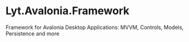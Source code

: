 # Lyt.Avalonia.Framework
Framework for Avalonia Desktop Applications: MVVM, Controls, Models, Persistence and more
